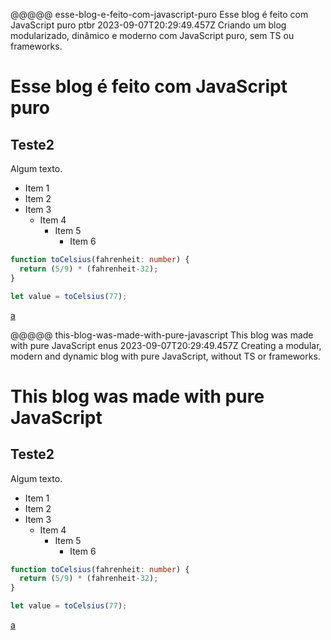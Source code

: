 @@@@@
esse-blog-e-feito-com-javascript-puro
Esse blog é feito com JavaScript puro
ptbr
2023-09-07T20:29:49.457Z
Criando um blog modularizado, dinâmico e moderno com JavaScript puro, sem TS ou frameworks.

# Esse blog é feito com JavaScript puro

## Teste2

Algum texto.

  - Item 1
  - Item 2
  - Item 3
    - Item 4
        - Item 5
            - Item 6

```ts
function toCelsius(fahrenheit: number) {
  return (5/9) * (fahrenheit-32);
}

let value = toCelsius(77);
```
<a href="test">a</a>

@@@@@
this-blog-was-made-with-pure-javascript
This blog was made with pure JavaScript
enus
2023-09-07T20:29:49.457Z
Creating a modular, modern and dynamic blog with pure JavaScript, without TS or frameworks.

# This blog was made with pure JavaScript

## Teste2

Algum texto.

  - Item 1
  - Item 2
  - Item 3
    - Item 4
        - Item 5
            - Item 6

```ts
function toCelsius(fahrenheit: number) {
  return (5/9) * (fahrenheit-32);
}

let value = toCelsius(77);
```
<a href="test">a</a>